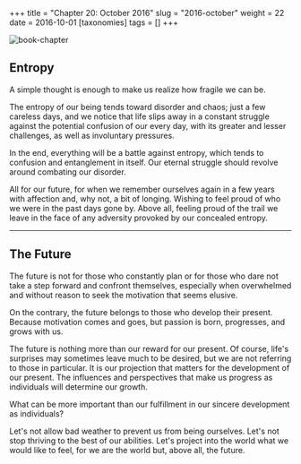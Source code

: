 +++
title = "Chapter 20: October 2016"
slug = "2016-october"
weight = 22
date = 2016-10-01
[taxonomies]
tags = []
+++

![book-chapter](/images/books/oeur/20.jpg)

## Entropy

A simple thought is enough to make us realize how fragile we can be.

The entropy of our being tends toward disorder and chaos; just a few careless days, and we notice that life slips away in a constant struggle against the potential confusion of our every day, with its greater and lesser challenges, as well as involuntary pressures.

In the end, everything will be a battle against entropy, which tends to confusion and entanglement in itself. Our eternal struggle should revolve around combating our disorder.

All for our future, for when we remember ourselves again in a few years with affection and, why not, a bit of longing. Wishing to feel proud of who we were in the past days gone by. Above all, feeling proud of the trail we leave in the face of any adversity provoked by our concealed entropy.

---

## The Future

The future is not for those who constantly plan or for those who dare not take a step forward and confront themselves, especially when overwhelmed and without reason to seek the motivation that seems elusive.

On the contrary, the future belongs to those who develop their present. Because motivation comes and goes, but passion is born, progresses, and grows with us.

The future is nothing more than our reward for our present. Of course, life's surprises may sometimes leave much to be desired, but we are not referring to those in particular. It is our projection that matters for the development of our present. The influences and perspectives that make us progress as individuals will determine our growth.

What can be more important than our fulfillment in our sincere development as individuals?

Let's not allow bad weather to prevent us from being ourselves. Let's not stop thriving to the best of our abilities. Let's project into the world what we would like to feel, for we are the world but, above all, the future.
